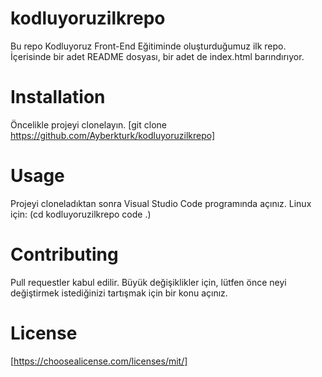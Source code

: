 # kodluyoruzilkrepo
Bu repo Kodluyoruz Front-End Eğitiminde oluşturduğumuz ilk repo. İçerisinde bir adet README dosyası, bir adet de index.html barındırıyor.


# Installation
Öncelikle projeyi clonelayın.
[git clone https://github.com/Ayberkturk/kodluyoruzilkrepo]
# Usage
Projeyi cloneladıktan sonra Visual Studio Code programında açınız.
Linux için:
(cd kodluyoruzilkrepo
code .)
# Contributing
Pull requestler kabul edilir. Büyük değişiklikler için, lütfen önce neyi değiştirmek istediğinizi tartışmak için bir konu açınız.
# License
[https://choosealicense.com/licenses/mit/]
